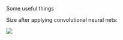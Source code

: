Some useful things

Size after applying convolutional neural nets:

<img src="https://render.githubusercontent.com/render/math?math=\frac{{\rm size} + 2{\rm padding} - {\rm kernel}}{{\rm stride]}} + 1">
